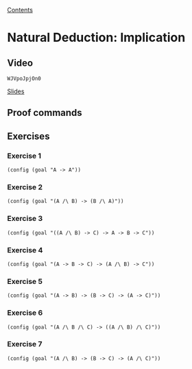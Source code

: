 [Contents](contents.html)

# Natural Deduction: Implication

## Video

```youtube
WJVpoJpjOn0
```

[Slides](week04-slides.pdf)

## Proof commands

## Exercises

### Exercise 1

```focused-nd {id=implies-ex1}
(config (goal "A -> A"))
```

### Exercise 2

```focused-nd {id=implies-ex2}
(config (goal "(A /\ B) -> (B /\ A)"))
```

### Exercise 3

```focused-nd {id=implies-ex3}
(config (goal "((A /\ B) -> C) -> A -> B -> C"))
```

### Exercise 4

```focused-nd {id=implies-ex4}
(config (goal "(A -> B -> C) -> (A /\ B) -> C"))
```

### Exercise 5

```focused-nd {id=implies-ex5}
(config (goal "(A -> B) -> (B -> C) -> (A -> C)"))
```

### Exercise 6

```focused-nd {id=implies-ex6}
(config (goal "(A /\ B /\ C) -> ((A /\ B) /\ C)"))
```

### Exercise 7

```focused-nd {id=implies-ex7}
(config (goal "(A /\ B) -> (B -> C) -> (A /\ C)"))
```

